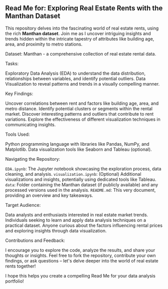 ## Read Me for: Exploring Real Estate Rents with the Manthan Dataset

This repository delves into the fascinating world of real estate rents, using the rich **Manthan dataset**. Join me as I uncover intriguing insights and trends hidden within the intricate tapestry of attributes like building age, area, and proximity to metro stations.

Dataset: Manthan - a comprehensive collection of real estate rental data.

Tasks:

 Exploratory Data Analysis (EDA) to understand the data distribution, relationships between variables, and identify potential outliers.
 Data Visualization to reveal patterns and trends in a visually compelling manner.

Key Findings:

Uncover correlations between rent and factors like building age, area, and metro distance.
Identify potential clusters or segments within the rental market.
Discover interesting patterns and outliers that contribute to rent variations.
Explore the effectiveness of different visualization techniques in communicating insights.

Tools Used:

Python programming language with libraries like Pandas, NumPy, and Matplotlib.
 Data visualization tools like Seaborn and Tableau (optional).

Navigating the Repository:

 `EDA.ipynb`: The Jupyter notebook showcasing the exploration process, data cleaning, and analysis.
 `visualization.ipynb`: (Optional) Additional visualizations and insights, potentially using dedicated tools like Tableau.
 `data`: Folder containing the Manthan dataset (if publicly available) and any processed versions used in the analysis.
 `README.md`: This very document, providing an overview and key takeaways.

Target Audience:

Data analysts and enthusiasts interested in real estate market trends.
 Individuals seeking to learn and apply data analysis techniques on a practical dataset.
 Anyone curious about the factors influencing rental prices and exploring insights through data visualization.

Contributions and Feedback:

I encourage you to explore the code, analyze the results, and share your thoughts or insights. Feel free to fork the repository, contribute your own findings, or ask questions – let's delve deeper into the world of real estate rents together!


I hope this helps you create a compelling Read Me for your data analysis portfolio!
